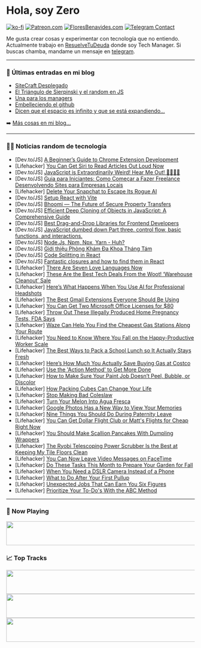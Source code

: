 # Hola, soy Zero

[![ko-fi](https://ko-fi.com/img/githubbutton_sm.svg)](https://ko-fi.com/J3J4N0LUK)
[![Patreon.com](https://img.shields.io/endpoint.svg?url=https%3A%2F%2Fshieldsio-patreon.vercel.app%2Fapi%3Fusername%3Dzerodragon%26type%3Dpatrons&style=for-the-badge)](https://patreon.com/zerodragon)
[![FloresBenavides.com](https://img.shields.io/website?down_message=oops&label=MiBlog&style=for-the-badge&up_message=online&url=https%3A%2F%2Ffloresbenavides.com)](https://floresbenavides.com)
[![Telegram Contact](https://img.shields.io/badge/escr%C3%ADbeme-ZeroDragon-%2326A5E4?style=for-the-badge&logo=telegram)](https://t.me/zerodragon)

Me gusta crear cosas y experimentar con tecnología que no entiendo.
Actualmente trabajo en [ResuelveTuDeuda](http://github.com/resuelve) donde soy Tech Manager.
Si buscas chamba, mandame un mensaje en [telegram](https://t.me/zerodragon).

---

### 📕 Últimas entradas en mi blog
<!-- BLOG-POST-LIST:START -->
- [SiteCraft Desplegado](https://floresbenavides.com/sitecraft-desplegado/)
- [El Triángulo de Sierpinski y el random en JS](https://floresbenavides.com/el-triangulo-de-sierpinski-y-el-random-en-js/)
- [Una para los managers](https://floresbenavides.com/una-para-los-managers/)
- [Embelleciendo el github](https://floresbenavides.com/embelleciendo-el-github/)
- [Dicen que el espacio es infinito y que se está expandiendo…](https://floresbenavides.com/dicen-que-el-espacio-es-infinito-y-que-se-esta-expandiendo/)
<!-- BLOG-POST-LIST:END -->

➡️ [Más cosas en mi blog...](https://floresbenavides.com)

---

### 👨‍💻 Noticias random de tecnología
<!-- TECH-POSTS:START -->
- [Dev.to/JS] [A Beginner’s Guide to Chrome Extension Development](https://dev.to/sk063675488/a-beginners-guide-to-chrome-extension-development-3d1l)
- [Lifehacker] [You Can Get Siri to Read Articles Out Loud Now](https://lifehacker.com/you-can-get-siri-to-read-articles-out-loud-now-1850746524)
- [Dev.to/JS] [JavaScript is Extraordinarily Weird! Hear Me Out! 👨‍💻📢🔥](https://dev.to/arjuncodess/javascript-is-extraordinarily-weird-hear-me-out-56j5)
- [Dev.to/JS] [Guia para Iniciantes: Como Começar a Fazer Freelance Desenvolvendo Sites para Empresas Locais](https://dev.to/robsonamendonca/guia-para-iniciantes-como-comecar-a-fazer-freelance-desenvolvendo-sites-para-empresas-locais-4nof)
- [Lifehacker] [Delete Your Snapchat to Escape Its Rogue AI](https://lifehacker.com/how-to-delete-snapchat-android-iphone-1850745271)
- [Dev.to/JS] [Setup React with Vite](https://dev.to/thiago-coderr/setup-react-with-vite-5e2f)
- [Dev.to/JS] [Bhoomi — The Future of Secure Property Transfers](https://dev.to/arthvhanesa/bhoomi-the-future-of-secure-property-transfers-182m)
- [Dev.to/JS] [Efficient Deep Cloning of Objects in JavaScript: A Comprehensive Guide](https://dev.to/iamcymentho/efficient-deep-cloning-of-objects-in-javascript-a-comprehensive-guide-2dei)
- [Dev.to/JS] [Best Drag-and-Drop Libraries for Frontend Developers](https://dev.to/bryntum/best-drag-and-drop-libraries-for-frontend-developers-39d5)
- [Dev.to/JS] [JavaScript dumbed down Part three. control flow, basic functions, and interactions.](https://dev.to/shawn2208/javascript-dumbed-down-part-three-control-flow-basic-functions-and-interactions-3lmb)
- [Dev.to/JS] [Node.Js, Npm, Npx, Yarn - Huh?](https://dev.to/gautammanak1/nodejs-npm-npx-yarn-huh-43hk)
- [Dev.to/JS] [Giới thiệu Phòng Khám Đa Khoa Tháng Tám](https://dev.to/74cmtt/gioi-thieu-phong-kham-da-khoa-thang-tam-3629)
- [Dev.to/JS] [Code Splitting in React](https://dev.to/shishsingh/code-splitting-in-react-p9b)
- [Dev.to/JS] [Fantastic closures and how to find them in React](https://dev.to/adevnadia/fantastic-closures-and-how-to-find-them-in-react-3fpc)
- [Lifehacker] [There Are Seven Love Languages Now](https://lifehacker.com/there-are-seven-love-languages-now-and-one-might-be-yo-1848548099)
- [Lifehacker] [These Are the Best Tech Deals From the Woot! ‘Warehouse Cleanout’ Sale](https://lifehacker.com/these-are-the-best-tech-deals-from-the-woot-warehouse-1850745166)
- [Lifehacker] [Here’s What Happens When You Use AI for Professional Headshots](https://lifehacker.com/here-s-what-happens-when-you-use-ai-for-professional-he-1850744740)
- [Lifehacker] [The Best Gmail Extensions Everyone Should Be Using](https://lifehacker.com/best-gmail-extensions-1847854431)
- [Lifehacker] [You Can Get Two Microsoft Office Licenses for $80](https://lifehacker.com/you-can-get-two-microsoft-office-licenses-for-80-1850730209)
- [Lifehacker] [Throw Out These Illegally Produced Home Pregnancy Tests, FDA Says](https://lifehacker.com/throw-out-these-illegally-produced-home-pregnancy-tests-1850744006)
- [Lifehacker] [Waze Can Help You Find the Cheapest Gas Stations Along Your Route](https://lifehacker.com/waze-can-help-you-find-cheap-gas-along-your-route-1847986905)
- [Lifehacker] [You Need to Know Where You Fall on the Happy-Productive Worker Scale](https://lifehacker.com/you-need-to-know-where-you-fall-on-the-happy-productive-1850743483)
- [Lifehacker] [The Best Ways to Pack a School Lunch so It Actually Stays Fresh](https://lifehacker.com/the-best-ways-to-pack-a-school-lunch-so-it-actually-sta-1850744058)
- [Lifehacker] [Here’s How Much You Actually Save Buying Gas at Costco](https://lifehacker.com/is-gas-really-cheaper-at-costco-1848651490)
- [Lifehacker] [Use the &#39;Action Method&#39; to Get More Done](https://lifehacker.com/use-the-action-method-to-get-more-done-1850743361)
- [Lifehacker] [How to Make Sure Your Paint Job Doesn’t Peel, Bubble, or Discolor](https://lifehacker.com/how-to-make-sure-your-paint-job-doesn-t-peel-bubble-o-1850743475)
- [Lifehacker] [How Packing Cubes Can Change Your Life](https://lifehacker.com/how-packing-cubes-can-change-your-life-1833717212)
- [Lifehacker] [Stop Making Bad Coleslaw](https://lifehacker.com/stop-making-bad-coleslaw-1826269204)
- [Lifehacker] [Turn Your Melon Into Agua Fresca](https://lifehacker.com/turn-your-melon-into-agua-fresca-1850743581)
- [Lifehacker] [Google Photos Has a New Way to View Your Memories](https://lifehacker.com/google-photos-has-a-new-way-to-view-your-memories-1850743190)
- [Lifehacker] [Nine Things You Should Do During Paternity Leave](https://lifehacker.com/nine-things-you-should-do-during-paternity-leave-1850742179)
- [Lifehacker] [You Can Get Dollar Flight Club or Matt&#39;s Flights for Cheap Right Now](https://lifehacker.com/you-can-get-dollar-flight-club-or-matts-flights-for-che-1850737576)
- [Lifehacker] [You Should Make Scallion Pancakes With Dumpling Wrappers](https://lifehacker.com/you-should-make-scallion-pancakes-with-dumpling-wrapper-1850743004)
- [Lifehacker] [The Ryobi Telescoping Power Scrubber Is the Best at Keeping My Tile Floors Clean](https://lifehacker.com/the-ryobi-telescoping-power-scrubber-is-the-best-at-kee-1850742182)
- [Lifehacker] [You Can Now Leave Video Messages on FaceTime](https://lifehacker.com/you-can-now-leave-video-messages-on-facetime-1850742687)
- [Lifehacker] [Do These Tasks This Month to Prepare Your Garden for Fall](https://lifehacker.com/do-these-tasks-this-month-to-prepare-your-garden-for-fa-1850742143)
- [Lifehacker] [When You Need a DSLR Camera Instead of a Phone](https://lifehacker.com/when-you-need-a-dslr-camera-instead-of-a-phone-1850741963)
- [Lifehacker] [What to Do After Your First Pullup](https://lifehacker.com/what-to-do-after-your-first-pullup-1850741036)
- [Lifehacker] [Unexpected Jobs That Can Earn You Six Figures](https://lifehacker.com/unexpected-jobs-that-can-earn-you-six-figures-1850738764)
- [Lifehacker] [Prioritize Your To-Do&#39;s With the ABC Method](https://lifehacker.com/prioritize-your-to-dos-with-the-abc-method-1850738882)<!-- TECH-POSTS:END -->

---

### 🎵 Now Playing
<a href="https://spotify-now-playing-dun.vercel.app/now-playing?open"><img src="https://spotify-now-playing-dun.vercel.app/now-playing" width="540" height="64"></a>

### 📈 Top Tracks
<a href="https://spotify-now-playing-dun.vercel.app/top-tracks?i=1&open"><img src="https://spotify-now-playing-dun.vercel.app/top-tracks?i=1" width="540" height="64"></a>
<a href="https://spotify-now-playing-dun.vercel.app/top-tracks?i=2&open"><img src="https://spotify-now-playing-dun.vercel.app/top-tracks?i=2" width="540" height="64"></a>
<a href="https://spotify-now-playing-dun.vercel.app/top-tracks?i=3&open"><img src="https://spotify-now-playing-dun.vercel.app/top-tracks?i=3" width="540" height="64"></a>

